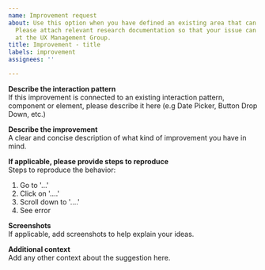 ```yaml
---
name: Improvement request
about: Use this option when you have defined an existing area that can be improved.
  Please attach relevant research documentation so that your issue can be handled
  at the UX Management Group.
title: Improvement - title
labels: improvement
assignees: ''

---
```


**Describe the interaction pattern**<br/>
If this improvement is connected to an existing interaction pattern, component or element, please describe it here (e.g Date Picker, Button Drop Down, etc.)

**Describe the improvement**<br/>
A clear and concise description of what kind of improvement you have in mind.

**If applicable, please provide steps to reproduce**<br/>
Steps to reproduce the behavior:
1. Go to '...'
2. Click on '....'
3. Scroll down to '....'
4. See error

**Screenshots**<br/>
If applicable, add screenshots to help explain your ideas.

**Additional context**<br/>
Add any other context about the suggestion here.
